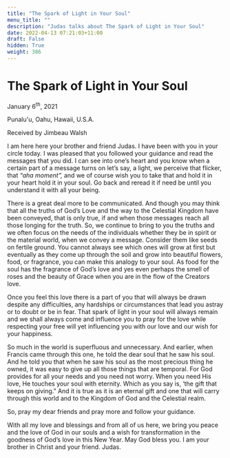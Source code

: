 ```yaml
---
title: "The Spark of Light in Your Soul"
menu_title: ""
description: "Judas talks about The Spark of Light in Your Soul"
date: 2022-04-13 07:21:03+11:00
draft: False
hidden: True
weight: 386
---
```

# The Spark of Light in Your Soul

January 6<sup>th</sup>, 2021 

Punalu'u, Oahu, Hawaii, U.S.A.

Received by Jimbeau Walsh   



I am here here your brother and friend Judas. I have been with you in your circle today. I was pleased that you followed your guidance and read the messages that you did. I can see into one’s heart and you know when a certain part of a message turns on let’s say, a light, we perceive that flicker, that *“aha moment”,* and we of course wish you to take that and hold it in your heart hold it in your soul. Go back and reread it if need be until you understand it with all your being.
    
There is a great deal more to be communicated. And though you may think that all the truths of God’s Love and the way to the Celestial Kingdom have been conveyed, that is only true, if and when those messages reach all those longing for the truth. So, we continue to bring to you the truths and we often focus on the needs of the individuals whether they be in spirit or the material world, when we convey a message. Consider them like seeds on fertile ground. You cannot always see which ones will grow at first but eventually as they come up through the soil and grow into beautiful flowers, food, or fragrance, you can make this analogy to your soul. As food for the soul has the fragrance of God’s love and yes even perhaps the smell of roses and the beauty of Grace when you are in the flow of the Creators love. 
   
Once you feel this love there is a part of you that will always be drawn despite any difficulties, any hardships or circumstances that lead you astray or to doubt or be in fear. That spark of light in your soul will always remain and we shall always come and influence you to pray for the love while respecting your free will yet influencing you with our love and our wish for your happiness. 
    
So much in the world is superfluous and unnecessary. And earlier, when Francis came through this one, he told the dear soul that he saw his soul. And he told you that when he saw his soul as the most precious thing he owned, it was easy to give up all those things that are temporal. For God provides for all your needs and you need not worry. When you need His love, He touches your soul with eternity. Which as you say is, ‘the gift that keeps on giving.” And it is true as it is an eternal gift and one that will carry through this world and to the Kingdom of God and the Celestial realm. 
    
So, pray my dear friends and pray more and follow your guidance. 
   
With all my love and blessings and from all of us here, we bring you peace and the love of God in our souls and a wish for transformation in the goodness of God’s love in this New Year. May God bless you. I am your brother in Christ and your friend. Judas.